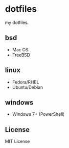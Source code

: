 dotfiles
========

my dotfiles.

bsd
-----

- Mac OS
- FreeBSD

linux
-----
- Fedora/RHEL
- Ubuntu/Debian

windows
-----
- Windows 7+ (PowerShell)

License
-----

MIT License
